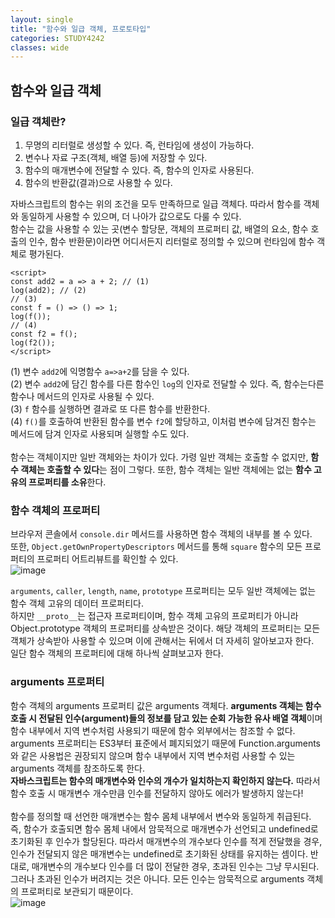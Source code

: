 ```yaml
---
layout: single
title: "함수와 일급 객체, 프로토타입"
categories: STUDY4242
classes: wide
---
```


## 함수와 일급 객체

### 일급 객체란?

1. 무명의 리터럴로 생성할 수 있다. 즉, 런타임에 생성이 가능하다.
2. 변수나 자료 구조(객체, 배열 등)에 저장할 수 있다.
3. 함수의 매개변수에 전달할 수 있다. 즉, 함수의 인자로 사용된다.
4. 함수의 반환값(결과)으로 사용할 수 있다.

자바스크립트의 함수는 위의 조건을 모두 만족하므로 일급 객체다. 따라서 함수를 객체와 동일하게 사용할 수 있으며, 더 나아가 값으로도 다룰 수 있다. <br>
함수는 값을 사용할 수 있는 곳(변수 할당문, 객체의 프로퍼티 값, 배열의 요소, 함수 호출의 인수, 함수 반환문)이라면 어디서든지 리터럴로 정의할 수 있으며 런타임에 함수 객체로 평가된다.
```
<script>
const add2 = a => a + 2; // (1)
log(add2); // (2)
// (3)
const f = () => () => 1;
log(f());
// (4)
const f2 = f();
log(f2());
</script>
```
(1) 변수 `add2`에 익명함수 `a=>a+2`를 담을 수 있다. <br>
(2) 변수 `add2`에 담긴 함수를 다른 함수인 `log`의 인자로 전달할 수 있다. 즉, 함수는다른 함수나 메서드의 인자로 사용될 수 있다. <br>
(3) `f` 함수를 실행하면 결과로 또 다른 함수를 반환한다. <br>
(4) `f()`를 호출하여 반환된 함수를 변수 `f2`에 할당하고, 이처럼 변수에 담겨진 함수는 메서드에 담겨 인자로 사용되며 실행할 수도 있다. <br>
<br>
함수는 객체이지만 일반 객체와는 차이가 있다. 가령 일반 객체는 호출할 수 없지만, **함수 객체는 호출할 수 있다**는 점이 그렇다. 또한, 함수 객체는 일반 객체에는 없는 **함수 고유의 프로퍼티를 소유**한다.

### 함수 객체의 프로퍼티

브라우저 콘솔에서 `console.dir` 메서드를 사용하면 함수 객체의 내부를 볼 수 있다. <br>
또한, `Object.getOwnPropertyDescriptors` 메서드를 통해 `square` 함수의 모든 프로퍼티의 프로퍼티 어트리뷰트를 확인할 수 있다.
<br>
![image](https://github.com/Y0-0N63/STUDY-4242/assets/144354615/a8079b70-fa7b-46e0-a91d-3a74b96f2d14)

`arguments`, `caller`, `length`, `name`, `prototype` 프로퍼티는 모두 일반 객체에는 없는 함수 객체 고유의 데이터 프로퍼티다. <br>
하지만 `__proto__`는 접근자 프로퍼티이며, 함수 객체 고유의 프로퍼티가 아니라 Object.prototype 객체의 프로퍼티를 상속받은 것이다. 해당 객체의 프로퍼티는 모든 객체가 상속받아 사용할 수 있으며 이에 관해서는 뒤에서 더 자세히 알아보고자 한다. <br>
일단 함수 객체의 프로퍼티에 대해 하나씩 살펴보고자 한다.
<br>

### arguments 프로퍼티
함수 객체의 arguments 프로퍼티 값은  arguments 객체다. **arguments 객체는 함수 호출 시 전달된 인수(argument)들의 정보를 담고 있는 순회 가능한 유사 배열 객체**이며 함수 내부에서 지역 변수처럼 사용되기 때문에 함수 외부에서는 참조할 수 없다. <br>
arguments 프로퍼티는 ES3부터 표준에서 폐지되었기 때문에 Function.arguments와 같은 사용법은 권장되지 않으며 함수 내부에서 지역 변수처럼 사용할 수 있는 arguments 객체를 참조하도록 한다. <br>
**자바스크립트는 함수의 매개변수와 인수의 개수가 일치하는지 확인하지 않는다.** 따라서 함수 호출 시 매개변수 개수만큼 인수를 전달하지 않아도 에러가 발생하지 않는다! <br>
<br>
함수를 정의할 때 선언한 매개변수는 함수 몸체 내부에서 변수와 동일하게 취급된다. <br>
즉, 함수가 호출되면 함수 몸체 내에서 암묵적으로 매개변수가 선언되고 undefined로 초기화된 후 인수가 할당된다. 따라서 매개변수의 개수보다 인수를 적게 전달했을 경우, 인수가 전달되지 않은 매개변수는 undefined로 초기화된 상태를 유지하는 셈이다. 반대로, 매개변수의 개수보다 인수를 더 많이 전달한 경우, 초과된 인수는 그냥 무시된다.<br>
그러나 초과된 인수가 버려지는 것은 아니다. 모든 인수는 암묵적으로 arguments 객체의 프로퍼티로 보관되기 때문이다.
<br>
![image](https://github.com/Y0-0N63/STUDY-4242/assets/144354615/0485dfef-a506-46f4-87d3-f2e735e2e339)
